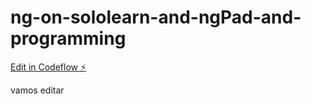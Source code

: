# ng-on-sololearn-and-ngPad-and-programming

[Edit in Codeflow ⚡️](https://stackblitz.com/~/github.com/Vini-bjj/ng-on-sololearn-and-ngPad-and-programming)

vamos editar